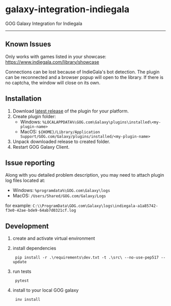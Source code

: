 # galaxy-integration-indiegala

GOG Galaxy Integration for Indiegala

---
## Known Issues
Only works with games listed in your showcase: https://www.indiegala.com/library/showcase

Connections can be lost because of IndieGala's bot detection. The plugin can be reconnected and a browser popup will open to the library. If there is no captcha, the window will close on its own.


## Installation
1. Download [latest release](https://github.com/burnhamup/galaxy-integration-indiegala/releases/latest) of the plugin for your platform.
2. Create plugin folder:
	- Windows: `%LOCALAPPDATA%\GOG.com\Galaxy\plugins\installed\<my-plugin-name>`
	- MacOS: `${HOME}/Library/Application Support/GOG.com/Galaxy/plugins/installed/<my-plugin-name>`
3. Unpack downloaded release to created folder.
4. Restart GOG Galaxy Client.

## Issue reporting
Along with you detailed problem description, you may need to attach plugin log files located at:
- Windows: `%programdata%\GOG.com\Galaxy\logs`
- MacOS: `/Users/Shared/GOG.com/Galaxy/Logs`

for example:
`C:\\ProgramData\GOG.com\Galaxy\logs\indiegala-a1a85742-f3e0-42ae-bde9-64ab7d0321cf.log`

## Development

1. create and activate virtual environment
2. install dependencies

        pip install -r .\requirements\dev.txt -t .\src\ --no-use-pep517 --update

3. run tests

        pytest

4. install to your local GOG galaxy

        inv install
